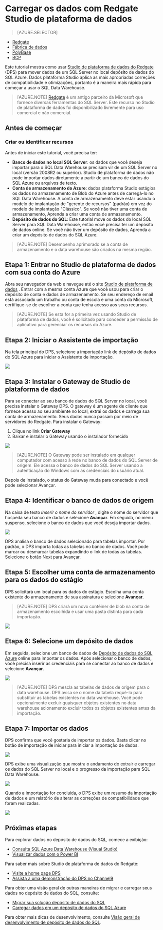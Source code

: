 <properties
   pageTitle="Use Studio de plataforma de dados do Redgate para carregar dados em SQL Data Warehouse | Microsoft Azure"
   description="Saiba como usar Studio de plataforma de dados do Redgate para cenários de warehouse de dados."
   services="sql-data-warehouse"
   documentationCenter="NA"
   authors="twounder"
   manager="barbkess"
   editor=""/>

<tags
   ms.service="sql-data-warehouse"
   ms.devlang="NA"
   ms.topic="get-started-article"
   ms.tgt_pltfrm="NA"
   ms.workload="data-services"
   ms.date="10/13/2016"
   ms.author="mausher;barbkess"/>


# <a name="load-data-with-redgate-data-platform-studio"></a>Carregar os dados com Redgate Studio de plataforma de dados

> [AZURE.SELECTOR]
- [Redgate](sql-data-warehouse-load-with-redgate.md)
- [Fábrica de dados](sql-data-warehouse-get-started-load-with-azure-data-factory.md)
- [PolyBase](sql-data-warehouse-get-started-load-with-polybase.md)
- [BCP](sql-data-warehouse-load-with-bcp.md)

Este tutorial mostra como usar [Studio de plataforma de dados do Redgate](http://www.red-gate.com/products/azure-development/data-platform-studio/) (DPS) para mover dados de um SQL Server no local depósito de dados do SQL Azure. Dados plataforma Studio aplica as mais apropriadas correções de compatibilidade e otimizações, portanto é a maneira mais rápida para começar a usar o SQL Data Warehouse.

> [AZURE.NOTE] [Redgate](http://www.red-gate.com) é um antigo parceiro da Microsoft que fornece diversas ferramentas do SQL Server. Este recurso no Studio de plataforma de dados foi disponibilizado livremente para uso comercial e não comercial.

## <a name="before-you-begin"></a>Antes de começar
### <a name="create-or-identify-resources"></a>Criar ou identificar recursos

Antes de iniciar este tutorial, você precisa ter:

- **Banco de dados no local SQL Server**: os dados que você deseja importar para o SQL Data Warehouse precisam vir de um SQL Server no local (versão 2008R2 ou superior). Studio de plataforma de dados não pode importar dados diretamente a partir de um banco de dados do SQL Azure ou arquivos de texto.
- **Conta de armazenamento do Azure**: dados plataforma Studio estágios os dados no armazenamento de Blob do Azure antes de carregá-lo no SQL Data Warehouse. A conta de armazenamento deve estar usando o modelo de implantação de "gerente de recursos" (padrão) em vez do modelo de implantação "Clássico". Se você não tiver uma conta de armazenamento, Aprenda a criar uma conta de armazenamento. 
- **Depósito de dados do SQL**: Este tutorial move os dados do local SQL Server para SQL Data Warehouse, então você precisa ter um depósito de dados online. Se você não tiver um depósito de dados, Aprenda a criar um depósito de dados do SQL Azure.

> [AZURE.NOTE] Desempenho aprimorado se a conta de armazenamento e o data warehouse são criados na mesma região.

## <a name="step-1-sign-in-to-data-platform-studio-with-your-azure-account"></a>Etapa 1: Entrar no Studio de plataforma de dados com sua conta do Azure
Abra seu navegador da web e navegue até o site [Studio de plataforma de dados](https://www.dataplatformstudio.com/) . Entrar com a mesma conta Azure que você usou para criar o depósito de conta e dados de armazenamento. Se seu endereço de email está associado um trabalho ou conta de escola e uma conta da Microsoft, certifique-se de escolher a conta que tenha acesso aos seus recursos.

> [AZURE.NOTE] Se esta for a primeira vez usando Studio de plataforma de dados, você é solicitado para conceder a permissão de aplicativo para gerenciar os recursos do Azure.

## <a name="step-2-start-the-import-wizard"></a>Etapa 2: Iniciar o Assistente de importação
Na tela principal do DPS, selecione a importação link de depósito de dados do SQL Azure para iniciar o Assistente de importação.

![][1]

## <a name="step-3-install-the-data-platform-studio-gateway"></a>Etapa 3: Instalar o Gateway de Studio de plataforma de dados
Para se conectar ao seu banco de dados do SQL Server no local, você precisa instalar o Gateway DPS. O gateway é um agente de cliente que fornece acesso ao seu ambiente no local, extrai os dados e carrega sua conta de armazenamento. Seus dados nunca passam por meio de servidores do Redgate. Para instalar o Gateway:

1.  Clique no link **Criar Gateway**
2. Baixar e instalar o Gateway usando o instalador fornecido

![][2]

> [AZURE.NOTE] O Gateway pode ser instalado em qualquer computador com acesso à rede no banco de dados do SQL Server de origem. Ele acessa o banco de dados do SQL Server usando a autenticação do Windows com as credenciais do usuário atual.

Depois de instalado, o status do Gateway muda para conectado e você pode selecionar Avançar.

## <a name="step-4-identify-the-source-database"></a>Etapa 4: Identificar o banco de dados de origem
Na caixa de texto *Inserir o nome do servidor* , digite o nome do servidor que hospeda seu banco de dados e selecione **Avançar**. Em seguida, no menu suspenso, selecione o banco de dados que você deseja importar dados.

![][3]

DPS analisa o banco de dados selecionado para tabelas importar. Por padrão, o DPS importa todas as tabelas no banco de dados. Você pode marcar ou desmarcar tabelas expandindo o link de todas as tabelas. Selecione o botão Next para Avançar.

## <a name="step-5-choose-a-storage-account-to-stage-the-data"></a>Etapa 5: Escolher uma conta de armazenamento para os dados do estágio
DPS solicitará um local para os dados do estágio. Escolha uma conta existente do armazenamento de sua assinatura e selecione **Avançar**.

> [AZURE.NOTE] DPS criará um novo contêiner de blob na conta de armazenamento escolhida e usar uma pasta distinta para cada importação.

![][4]

## <a name="step-6-select-a-data-warehouse"></a>Etapa 6: Selecione um depósito de dados
Em seguida, selecione um banco de dados de [Depósito de dados do SQL Azure](http://aka.ms/sqldw) online para importar os dados. Após selecionar o banco de dados, você precisa inserir as credenciais para se conectar ao banco de dados e selecione **Avançar**.

![][5]

> [AZURE.NOTE] DPS mescla as tabelas de dados de origem para o data warehouse. DPS avisa se o nome da tabela requê-lo para substituir as tabelas existentes no data warehouse. Você pode opcionalmente excluir quaisquer objetos existentes no data warehouse acionamento excluir todos os objetos existentes antes da importação.

## <a name="step-7-import-the-data"></a>Etapa 7: Importar os dados
DPS confirma que você gostaria de importar os dados. Basta clicar no botão de importação de iniciar para iniciar a importação de dados.

![][6]

DPS exibe uma visualização que mostra o andamento do extrair e carregar os dados do SQL Server no local e o progresso da importação para SQL Data Warehouse.

![][7]

Quando a importação for concluída, o DPS exibe um resumo da importação de dados e um relatório de alterar as correções de compatibilidade que foram realizadas.

![][8]

## <a name="next-steps"></a>Próximas etapas
Para explorar dados no depósito de dados do SQL, comece a exibição:

- [Consulta SQL Azure Data Warehouse (Visual Studio)][]
- [Visualizar dados com o Power BI][]

Para saber mais sobre Studio de plataforma de dados do Redgate:

- [Visite a home page DPS](http://www.dataplatformstudio.com/)
- [Assista a uma demonstração do DPS no Channel9](https://channel9.msdn.com/Blogs/cloud-with-a-silver-lining/Loading-data-into-Azure-SQL-Datawarehouse-with-Redgate-Data-Platform-Studio)

Para obter uma visão geral de outras maneiras de migrar e carregar seus dados no depósito de dados do SQL, consulte:

- [Migrar sua solução depósito de dados do SQL][]
- [Carregar dados em um depósito de dados do SQL Azure](./sql-data-warehouse-overview-load.md)

Para obter mais dicas de desenvolvimento, consulte [Visão geral de desenvolvimento de depósito de dados do SQL](./sql-data-warehouse-overview-develop.md).

<!--Image references-->
[1]: media/sql-data-warehouse-redgate/2016-10-05_15-59-56.png
[2]: media/sql-data-warehouse-redgate/2016-10-05_11-16-07.png
[3]: media/sql-data-warehouse-redgate/2016-10-05_11-17-46.png
[4]: media/sql-data-warehouse-redgate/2016-10-05_11-20-41.png
[5]: media/sql-data-warehouse-redgate/2016-10-05_11-31-24.png
[6]: media/sql-data-warehouse-redgate/2016-10-05_11-32-20.png
[7]: media/sql-data-warehouse-redgate/2016-10-05_11-49-53.png
[8]: media/sql-data-warehouse-redgate/2016-10-05_12-57-10.png

<!--Article references-->
[Consulta SQL Azure Data Warehouse (Visual Studio)]: ./sql-data-warehouse-query-visual-studio.md
[Visualizar dados com o Power BI]: ./sql-data-warehouse-get-started-visualize-with-power-bi.md
[Migrar sua solução depósito de dados do SQL]: ./sql-data-warehouse-overview-migrate.md
[Load data into Azure SQL Data Warehouse]: ./sql-data-warehouse-overview-load.md
[SQL Data Warehouse development overview]: ./sql-data-warehouse-overview-develop.md